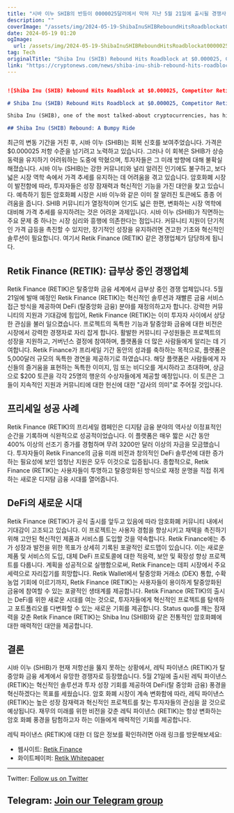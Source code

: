 ```yaml
---
title: "시바 이누 SHIB의 반등이 0000025달러에서 막혀 지난 5월 21일에 출시될 경쟁사 레티크 파이낸스 RETIK"
description: ""
coverImage: "/assets/img/2024-05-19-ShibaInuSHIBReboundHitsRoadblockat0000025CompetitorRetikFinanceRETIKSettoLaunchonMay21_thumbnail.png"
date: 2024-05-19 01:20
ogImage: 
  url: /assets/img/2024-05-19-ShibaInuSHIBReboundHitsRoadblockat0000025CompetitorRetikFinanceRETIKSettoLaunchonMay21_thumbnail.png
tag: Tech
originalTitle: "Shiba Inu (SHIB) Rebound Hits Roadblock at $0.000025, Competitor Retik Finance (RETIK) Set to Launch on May 21"
link: "https://cryptonews.com/news/shiba-inu-shib-rebound-hits-roadblock-at-0-000025-competitor-retik-finance-retik-set-to-launch-on-may-21.htm"
---
```



```markdown

![Shiba Inu (SHIB) Rebound Hits Roadblock at $0.000025, Competitor Retik Finance (RETIK) Set to Launch on May 21](/assets/img/2024-05-19-ShibaInuSHIBReboundHitsRoadblockat0000025CompetitorRetikFinanceRETIKSettoLaunchonMay21_thumbnail.png)

# Shiba Inu (SHIB) Rebound Hits Roadblock at $0.000025, Competitor Retik Finance (RETIK) Set to Launch on May 21

Shiba Inu (SHIB), one of the most talked-about cryptocurrencies, has hit a roadblock in its recent rebound, struggling to break past the $0.000025 mark. As SHIB faces resistance, all eyes are now turning towards its competitor, Retik Finance (RETIK), set to launch on May 21, promising a new era in decentralized finance (DeFi).

## Shiba Inu (SHIB) Rebound: A Bumpy Ride

```

<div class="content-ad"></div>

최근의 변동 기간을 거친 후, 시바 이누 (SHIB)는 회복 신호를 보여주었습니다. 가격은 $0.000025 저항 수준을 넘기려고 노력하고 있습니다. 그러나 이 회복은 SHIB가 상승 동력을 유지하기 어려워하는 도중에 막혔으며, 투자자들은 그 미래 방향에 대해 불확실해졌습니다. 시바 이누 (SHIB)는 강한 커뮤니티와 널리 알려진 인기에도 불구하고, 보다 넓은 시장 역학 속에서 가격 추세를 유지하는 데 어려움을 겪고 있습니다. 암호화폐 시장이 발전함에 따라, 투자자들은 성장 잠재력과 혁신적인 기능을 가진 대안을 찾고 있습니다. 예측하기 힘든 암호화폐 시장은 시바 이누와 같은 이미 잘 알려진 토큰에도 종종 어려움을 줍니다. SHIB 커뮤니티가 열정적이며 인기도 넓은 한편, 변화하는 시장 역학에 대비해 가격 추세를 유지하려는 것은 어려운 과제입니다. 시바 이누 (SHIB)가 직면하는 주요 문제 중 하나는 시장 심리와 흥행에 의존한다는 점입니다. 커뮤니티 지원이 단기적인 가격 급등을 촉진할 수 있지만, 장기적인 성장을 유지하려면 견고한 기초와 혁신적인 솔루션이 필요합니다. 여기서 Retik Finance (RETIK) 같은 경쟁업체가 담당하게 됩니다.

## Retik Finance (RETIK): 급부상 중인 경쟁업체

Retik Finance (RETIK)은 탈중앙화 금융 세계에서 급부상 중인 경쟁 업체입니다. 5월 21일에 발매 예정인 Retik Finance (RETIK)는 혁신적인 솔루션과 재빨른 금융 서비스 접근 방식을 제공하여 DeFi (탈중앙화 금융) 분야를 재정의하고자 합니다. 강력한 커뮤니티의 지원과 기대감에 힘입어, Retik Finance (RETIK)는 이미 투자자 사이에서 상당한 관심을 불러 일으켰습니다. 프로젝트의 독특한 기능과 탈중앙화 금융에 대한 비전은 시장에서 강력한 경쟁자로 자리 잡게 합니다. 활발한 커뮤니티 구성원들은 프로젝트의 성장을 지원하고, 거버넌스 결정에 참여하며, 플랫폼을 더 많은 사람들에게 알리는 데 기여합니다. Retik Finance가 프리세일 기간 동안의 성과를 축하하는 목적으로, 플랫폼은 5,000달러 규모의 독특한 경연을 제공하기로 하였습니다. 해당 플랫폼은 사람들에게 자신들의 즐거움을 표현하는 독특한 이미지, 밈 또는 비디오를 게시하라고 초대하며, 상금으로 $200 토큰을 각각 25명의 행운의 수상자들에게 제공할 예정입니다. 이 토큰은 그들이 지속적인 지원과 커뮤니티에 대한 헌신에 대한 "감사의 의미"로 주어질 것입니다.

## 프리세일 성공 사례

<div class="content-ad"></div>

Retik Finance (RETIK)의 프리세일 캠페인은 디지턈 금융 분야의 역사상 이정표적인 순간을 기록하며 식완적으로 성공적이었습니다. 이 플랫폼은 매우 짧은 시간 동안 400% 이상의 선조기 증가를 경험하며 무려 3200만 달러 이상의 자금을 모금했습니다. 투자자들이 Retik Finance의 금융 미래 비전과 창의적인 DeFi 솔루션에 대한 증가하는 필요성에 보인 엄청난 지원은 모두 이것으로 입증됩니다. 종합적으로, Retik Finance (RETIK)는 사용자들이 투명하고 탈중앙화된 방식으로 재정 운명을 직접 쥐게 하는 새로운 디지턈 금융 시대를 열어줍니다.

## DeFi의 새로운 시대

Retik Finance (RETIK)가 공식 출시를 앞두고 있음에 따라 암호화폐 커뮤니티 내에서 기대감이 고조되고 있습니다. 이 프로젝트는 사용자 경험을 향상시키고 채택을 촉진하기 위해 고안된 혁신적인 제품과 서비스를 도입할 것을 약속합니다. Retik Finance에는 추가 성장과 발전을 위한 목표가 상세히 기록된 포괄적인 로드맵이 있습니다. 이는 새로운 제품 및 서비스의 도입, 대체 DeFi 프로토콜에 대한 적응력, 보안 및 확장성 향상 프로젝트를 다룹니다. 계획을 성공적으로 실행함으로써, Retik Finance는 데피 시장에서 주요 세력으로 자리잡기를 희망합니다. Retik Wallet에서 탈중앙화 거래소 (DEX) 통합, 수확 농업 기회에 이르기까지, Retik Finance (RETIK)는 사용자들이 용이하게 탈중앙화된 금융에 참여할 수 있는 포괄적인 생태계를 제공합니다. Retik Finance (RETIK)의 출시는 DeFi를 위한 새로운 시대를 여는 것으로, 투자자들에게 혁신적인 프로젝트를 탐색하고 포트폴리오를 다변화할 수 있는 새로운 기회를 제공합니다. Status quo를 깨는 잠재력을 갖춘 Retik Finance (RETIK)는 Shiba Inu (SHIB)와 같은 전통적인 암호화폐에 대한 매력적인 대안을 제공합니다. 

## 결론

<div class="content-ad"></div>

시바 이누 (SHIB)가 현재 저항선을 뚫지 못하는 상황에서, 레틱 파이낸스 (RETIK)가 탈 중앙화 금융 세계에서 유망한 경쟁자로 등장했습니다. 5월 21일에 출시된 레틱 파이낸스 (RETIK)는 혁신적인 솔루션과 투자 성장 기회를 제공하여 DeFi(탈 중앙화 금융) 풍경을 혁신하겠다는 목표를 세웠습니다. 암호 화폐 시장이 계속 변화함에 따라, 레틱 파이낸스 (RETIK)는 높은 성장 잠재력과 혁신적인 프로젝트를 찾는 투자자들의 관심을 끌 것으로 예상됩니다. 재무의 미래를 위한 비전을 갖춘 레틱 파이낸스 (RETIK)는 항상 변화하는 암호 화폐 풍경을 탐험하고자 하는 이들에게 매력적인 기회를 제공합니다.

레틱 파이낸스 (RETIK)에 대한 더 많은 정보를 확인하려면 아래 링크를 방문해보세요:

- 웹사이트: [Retik Finance](https://retik.com)
- 화이트페이퍼: [Retik Whitepaper](https://retik.com/retik-whitepaper.pdf)

<div class="content-ad"></div>

---
Twitter: [Follow us on Twitter](https://www.twitter.com/retikfinance)

Telegram: [Join our Telegram group](https://www.t.me/retikfinance)
---